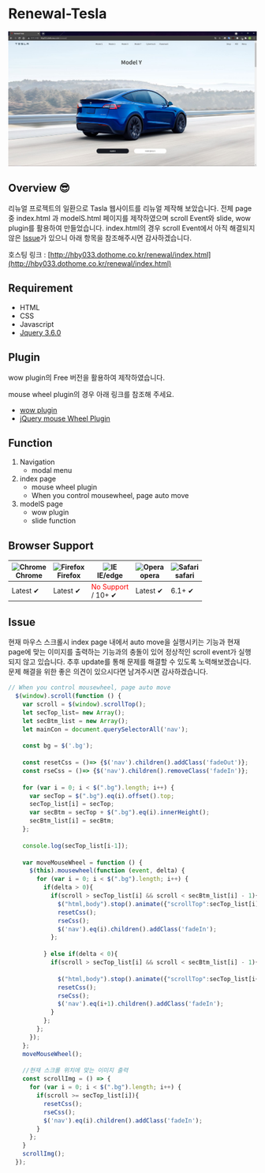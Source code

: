 # Renewal-Tesla

![renewal01.JPG](./img/renewal01.jpg)

## Overview 😎


리뉴얼 프로젝트의 일환으로 Tasla 웹사이트를 리뉴얼 제작해 보았습니다.  전체 page 중 index.html 과 modelS.html 페이지를 제작하였으며 scroll Event와 slide, wow plugin를 활용하여 만들었습니다. index.html의 경우 scroll Event에서 아직 해결되지 않은 [Issue](#issue)가 있으니 아래 항목을 참조해주시면 감사하겠습니다.

호스팅 링크 : [http://hby033.dothome.co.kr/renewal/index.html](http://hby033.dothome.co.kr/renewal/index.html)

## Requirement

- HTML
- CSS
- Javascript
- [Jquery 3.6.0](https://code.jquery.com/)

## Plugin

wow plugin의 Free 버전을 활용하여 제작하였습니다.

mouse wheel plugin의 경우 아래 링크를 참조해 주세요.

- [wow plugin](https://wowjs.uk/)
- [jQuery mouse Wheel Plugin](https://github.com/jquery/jquery-mousewheel)

## Function

1. Navigation
    - modal menu
2. index page
    - mouse wheel plugin
    - When you control mousewheel, page auto move
3. modelS page
    - wow plugin
    - slide function

## Browser Support

![Chrome](https://raw.githubusercontent.com/alrra/browser-logos/master/src/chrome/chrome_48x48.png)</br>Chrome | ![Firefox](https://raw.githubusercontent.com/alrra/browser-logos/master/src/firefox/firefox_48x48.png)</br>Firefox | ![IE](https://raw.githubusercontent.com/alrra/browser-logos/master/src/edge/edge_48x48.png)</br>IE/edge | ![Opera](https://raw.githubusercontent.com/alrra/browser-logos/master/src/opera/opera_48x48.png)</br>opera | ![Safari](https://raw.githubusercontent.com/alrra/browser-logos/master/src/safari/safari_48x48.png)</br>safari
--- | --- | --- | --- | --- |
Latest ✔ | Latest ✔ | <span style="color:red">No Support</span></br>/ 10+ ✔ | Latest ✔ | 6.1+ ✔ |

## <a id="issue"> Issue</a>


현재 마우스 스크롤시 index page 내에서 auto move을 실행시키는 기능과 현재 page에 맞는 이미지를 출력하는 기능과의 충돌이 있어 정상적인 scroll event가 실행되지 않고 있습니다. 추후 update를 통해 문제를 해결할 수 있도록 노력해보겠습니다. 문제 해결을 위한 좋은 의견이 있으시다면 남겨주시면 감사하겠습니다.

```jsx
// When you control mousewheel, page auto move
  $(window).scroll(function () {
    var scroll = $(window).scrollTop();
    let secTop_list= new Array();
    let secBtm_list = new Array();
    let mainCon = document.querySelectorAll('nav');
   
    const bg = $('.bg');

    const resetCss = ()=> {$('nav').children().addClass('fadeOut')};
    const rseCss = ()=> {$('nav').children().removeClass('fadeIn')};
    
    for (var i = 0; i < $(".bg").length; i++) {
      var secTop = $(".bg").eq(i).offset().top;
      secTop_list[i] = secTop;
      var secBtm = secTop + $(".bg").eq(i).innerHeight();
      secBtm_list[i] = secBtm;
    };
    
    console.log(secTop_list[i-1]);

    var moveMouseWheel = function () {
      $(this).mousewheel(function (event, delta) {
        for (var i = 0; i < $(".bg").length; i++) {
          if(delta > 0){
            if(scroll > secTop_list[i] && scroll < secBtm_list[i] - 1){
              $("html,body").stop().animate({"scrollTop":secTop_list[i]}, 1500);
              resetCss();
              rseCss();
              $('nav').eq(i).children().addClass('fadeIn');
            };

          } else if(delta < 0){
            if(scroll > secTop_list[i] && scroll < secBtm_list[i] - 1){

              $("html,body").stop().animate({"scrollTop":secTop_list[i+1]}, 1500);
              resetCss();
              rseCss();
              $('nav').eq(i+1).children().addClass('fadeIn');
            }
          };
        };
      });
    };
    moveMouseWheel();

    //현재 스크롤 위치에 맞는 이미지 출력
    const scrollImg = () => {
      for (var i = 0; i < $(".bg").length; i++) {
        if(scroll >= secTop_list[i]){
          resetCss();
          rseCss();
          $('nav').eq(i).children().addClass('fadeIn');
        } 
      };
    }
    scrollImg();
  });
```
